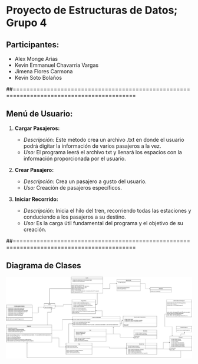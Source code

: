 # Proyecto de Estructuras de Datos; Grupo 4

## Participantes: 
- Alex Monge Arias
- Kevin Emmanuel Chavarría Vargas
- Jimena Flores Carmona
- Kevin Soto Bolaños

##==========================================================================================

## Menú de Usuario:
1. **Cargar Pasajeros:**
   - *Descripción:* Este método crea un archivo .txt en donde el usuario podrá digitar la información de varios pasajeros a la vez.
   - *Uso:* El programa leerá el archivo txt y llenará los espacios con la información proporcionada por el usuario.

2. **Crear Pasajero:**
   - *Descripción:* Crea un pasajero a gusto del usuario.
   - *Uso:* Creación de pasajeros específicos.

3. **Iniciar Recorrido:**
   - *Descripción:* Inicia el hilo del tren, recorriendo todas las estaciones y conduciendo a los pasajeros a su destino.
   - *Uso:* Es la carga útil fundamental del programa y el objetivo de su creación.

##==========================================================================================

## Diagrama de Clases
![Diagrama de clases](Proyecto%20Final/Diagrama%20Final%20Final.png) 
